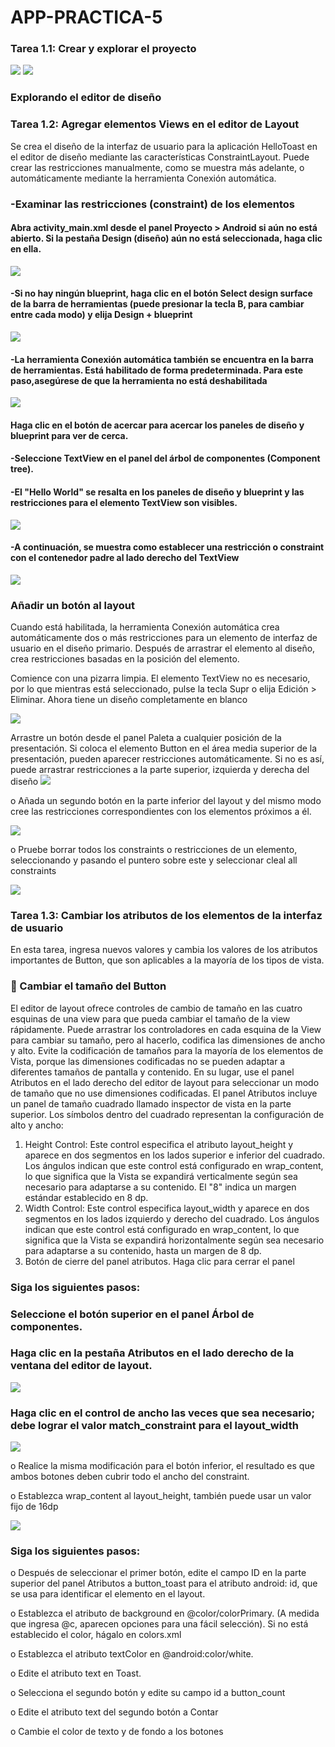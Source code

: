 # APP-PRACTICA-5


### Tarea 1.1: Crear y explorar el proyecto 


<img src="img\1.JPG"/>
<img src="img\2.JPG"/>

### Explorando el editor de diseño

### Tarea 1.2: Agregar elementos Views en el editor de Layout

Se crea el diseño de la interfaz de usuario para la aplicación HelloToast en el editor de
diseño mediante las características ConstraintLayout. Puede crear las restricciones
manualmente, como se muestra más adelante, o automáticamente mediante la herramienta
Conexión automática.

### -Examinar las restricciones (constraint) de los elementos

#### Abra activity_main.xml desde el panel Proyecto > Android si aún no está abierto. Si la pestaña Design (diseño) aún no está seleccionada, haga clic en ella.
<img src="img\3.JPG"/>

####  -Si no hay ningún blueprint, haga clic en el botón Select design surface de la barra de herramientas (puede presionar la tecla B, para cambiar entre cada modo) y elija Design + blueprint
<img src="img\4.png"/>

#### -La herramienta Conexión automática también se encuentra en la barra de herramientas. Está habilitado de forma predeterminada. Para este paso,asegúrese de que la herramienta no está deshabilitada

<img src="img\4.JPG"/>

#### Haga clic en el botón de acercar para acercar los paneles de diseño y blueprint para ver de cerca.


#### -Seleccione TextView en el panel del árbol de componentes (Component tree).

#### -El "Hello World" se resalta en los paneles de diseño y blueprint y las restricciones para el elemento TextView son visibles.

<img src="img\5.JPG"/>

#### -A continuación, se muestra como establecer una restricción o constraint con el contenedor padre al lado derecho del TextView

<img src="img\6.JPG"/>

### Añadir un botón al layout
Cuando está habilitada, la herramienta Conexión automática crea automáticamente dos
o más restricciones para un elemento de interfaz de usuario en el diseño primario.
Después de arrastrar el elemento al diseño, crea restricciones basadas en la posición del
elemento.

Comience con una pizarra limpia. El elemento TextView no es necesario, por lo
que mientras está seleccionado, pulse la tecla Supr o elija Edición > Eliminar.
Ahora tiene un diseño completamente en blanco

<img src="img\7.png"/>

Arrastre un botón desde el panel Paleta a cualquier posición de la presentación.
Si coloca el elemento Button en el área media superior de la presentación,
pueden aparecer restricciones automáticamente. Si no es así, puede arrastrar
restricciones a la parte superior, izquierda y derecha del diseño
<img src="img\8.JPG"/>

o Añada un segundo botón en la parte inferior del layout y del mismo modo cree
las restricciones correspondientes con los elementos próximos a él. 

<img src="img\9.JPG"/>

o Pruebe borrar todos los constraints o restricciones de un elemento,
seleccionando y pasando el puntero sobre este y seleccionar cleal all
constraints

<img src="img\10.png"/>


### Tarea 1.3: Cambiar los atributos de los elementos de la interfaz de usuario

En esta tarea, ingresa nuevos valores y cambia los valores de los atributos importantes
de Button, que son aplicables a la mayoría de los tipos de vista.

###  Cambiar el tamaño del Button
El editor de layout ofrece controles de cambio de tamaño en las cuatro esquinas de una
view para que pueda cambiar el tamaño de la view rápidamente. Puede arrastrar los
controladores en cada esquina de la View para cambiar su tamaño, pero al hacerlo,
codifica las dimensiones de ancho y alto. Evite la codificación de tamaños para la
mayoría de los elementos de Vista, porque las dimensiones codificadas no se pueden
adaptar a diferentes tamaños de pantalla y contenido.
En su lugar, use el panel Atributos en el lado derecho del editor de layout para
seleccionar un modo de tamaño que no use dimensiones codificadas. El panel Atributos
incluye un panel de tamaño cuadrado llamado inspector de vista en la parte superior. Los
símbolos dentro del cuadrado representan la configuración de alto y ancho:

1. Height Control: Este control especifica el atributo layout_height y aparece en
dos segmentos en los lados superior e inferior del cuadrado. Los ángulos indican
que este control está configurado en wrap_content, lo que significa que la Vista
se expandirá verticalmente según sea necesario para adaptarse a su contenido. El
"8" indica un margen estándar establecido en 8 dp.
2. Width Control: Este control especifica layout_width y aparece en dos
segmentos en los lados izquierdo y derecho del cuadrado. Los ángulos indican
que este control está configurado en wrap_content, lo que significa que la Vista
se expandirá horizontalmente según sea necesario para adaptarse a su contenido,
hasta un margen de 8 dp.
3. Botón de cierre del panel atributos. Haga clic para cerrar el panel


### Siga los siguientes pasos: 

### Seleccione el botón superior en el panel Árbol de componentes.
### Haga clic en la pestaña Atributos en el lado derecho de la ventana del editor de layout.

<img src="img\10.JPG"/>

### Haga clic en el control de ancho las veces que sea necesario; debe lograr el valor match_constraint para el layout_width

<img src="img\11.png"/>

o Realice la misma modificación para el botón inferior, el resultado es que ambos
botones deben cubrir todo el ancho del constraint.

o Establezca wrap_content al layout_height, también puede usar un valor fijo
de 16dp

<img src="img\12.JPG"/>


### Siga los siguientes pasos:
o Después de seleccionar el primer botón, edite el campo ID en la parte superior
del panel Atributos a button_toast para el atributo android: id, que se usa para
identificar el elemento en el layout.

o Establezca el atributo de background en @color/colorPrimary. (A medida que
ingresa @c, aparecen opciones para una fácil selección). Si no está establecido
el color, hágalo en colors.xml

o Establezca el atributo textColor en @android:color/white.

o Edite el atributo text en Toast.

o Selecciona el segundo botón y edite su campo id a button_count

o Edite el atributo text del segundo botón a Contar

o Cambie el color de texto y de fondo a los botones

